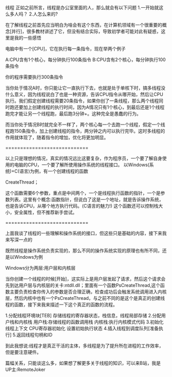 线程
正如之前所言，线程是办公室里面的人，那么就会有以下问题
1.一开始就这么多人吗？
2.人怎么来的?

在了解线程之前首先应当明白为啥会有这个东西，在计算机领域有一个很重要的概念[并行]，很多教材讲述了它，但没有结合实际，导致初学者可能对此有疑惑，这里是我的一些感悟

电脑中有一个[CPU]，它在执行每一条指令，现在举两个例子

A:CPU含有1个核心，每分钟执行100条指令
B:CPU含有2个核心，每分钟执行100条指令

你的程序需要执行300条指令

当你处于情况A时，你只能让它一直执行下去，也就是处于单核下时，搞多线程没什么意义，因为线程说白了也是一种资源，告诉CPU指令从哪开始，然后让CPU执行。我们假定创建线程需要20条指令，如果你创了一条线程，那么两个线程同时跑还要加上创建线程的执行时间，因为A情况只有1个核心，到最后还是1个线程跑完才能让另一个线程跑，最后跑3分钟+。这种完全是愚蠢的行为。

而当你处于情况B时就完全不一样了，两个核心每一个去跑一个线程，假定一个线程跑150条指令，加上创建线程的指令，两分钟之内可以执行完毕。这时多线程的作用就体现了，随着指令的增加，优化将更加明显。

============================

以上只是理想的情况，真实的情况远比这要复杂，作为程序员，一个要了解自身使用的电脑的CPU，一个要了解所使用操作系统的线程接口。
以Windows(系统)+C(语言)为例，有一个创建线程的函数

CreateThread；

这个函数需要6个参数，重点是中间两个，一个是线程执行函数的指针，一个是参数列表。这里有个概念:函数指针，但说白了这是一个地址，就是告诉操作系统，也是告诉CPU，从哪个地方执行代码。(C语言的魅力!)
这个函数还可以控制栈大小，安全属性，但不推荐新手尝试。

============================

上面我谈了线程的一些理解和操作系统的接口，但这些只是基础的内容，接下来我来写深一点的

既然线程是操作系统负责实现的，那么不同的操作系统实现的原理也有所不同，还是以Windows为例

Windows分为两层:用户层和内核层

当你创建一个线程的时候[开始]，这实际上是用户层发起了请求，然后这个请求会先到达用户层与内核层的关卡:ntdll.dll；里面有一个函数PsCreateThread,这个函数主要负责检查你传入的参数是否合理正确，检查成功后会触发系统调用进入内核层，然后内核中也有一个PsCreateThread，与之前不同的是这个是真正的创建线程的函数，接下来我来描述一下这个真正的函数的流程。

1.分配线程环境块[TEB]
存储线程的寄存器状态，栈信息，线程局部存储
2.分配用户栈和内核栈
用户栈:存储线程的函数调用栈
内核栈:执行内核模式代码
3.初始化线程上下文
CPU寄存器初始化
设置初始执行状态
4.插入线程到调度队列[准备执行]
5.返回线程句柄和ID

到此我想说:线程才是真正干活的主体，多线程是为了提升所在进程的工作效率，但是要注意硬件。

篇幅关系，只能谈这么多，如果想了解更多关于线程的知识，可以来B站，我是UP主:RemoteJoker